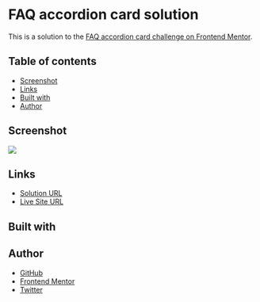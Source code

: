 # FAQ accordion card solution

This is a solution to the [FAQ accordion card challenge on Frontend Mentor](https://www.frontendmentor.io/challenges/faq-accordion-card-XlyjD0Oam).

## Table of contents

-   [Screenshot](#screenshot)
-   [Links](#links)
-   [Built with](#built-with)
-   [Author](#author)

## Screenshot

![](./)

## Links

-   [Solution URL]()
-   [Live Site URL]()

## Built with

<!-- -   Semantic HTML5 markup
-   CSS custom properties
-   Flexbox
-   CSS Grid -->

## Author

-   [GitHub](https://github.com/ionStici)
-   [Frontend Mentor](https://www.frontendmentor.io/profile/ionStici)
-   [Twitter](https://twitter.com/ionStici_)

<!-- #### Text

-   Very dark desaturated blue: hsl(238, 29%, 16%)
-   Soft red: hsl(14, 88%, 65%)

#### Gradient

Background gradient:

-   Soft violet: hsl(273, 75%, 66%)
-   Soft blue: hsl(240, 73%, 65%)

#### Text

-   Very dark grayish blue: hsl(237, 12%, 33%)
-   Dark grayish blue: hsl(240, 6%, 50%)

#### Dividers

-   Light grayish blue: hsl(240, 5%, 91%)

-   Font size: 12px
-   Family: [Kumbh Sans](https://fonts.google.com/specimen/Kumbh+Sans)
-   Weights: 400, 700 -->
